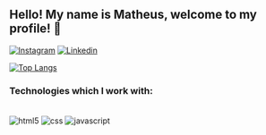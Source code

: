 ## Hello! My name is Matheus, welcome to my profile! 👋

[![Instagram](https://img.shields.io/badge/Instagram-E4405F?style=for-the-badge&logo=instagram&logoColor=white)](https://www.instagram.com/mmatheus.silvaa/) [![Linkedin](https://img.shields.io/badge/LinkedIn-0077B5?style=for-the-badge&logo=linkedin&logoColor=white)](https://www.linkedin.com/in/matheus-da-silva-melo-78a459223/)

<!-- [Matheus GitHub stats](https://github-readme-stats.vercel.app/api?username=MatheusBalcky&show_icons=true&theme=radical) -->

[![Top Langs](https://github-readme-stats.vercel.app/api/top-langs/?username=MatheusBalcky&layout=compact)](https://github.com/MatheusBalcky/github-readme-stats)

### Technologies which I work with:

<div style="display: inline-block"><br>
    <img align="center" alt="html5" src="https://img.shields.io/badge/HTML-239120?style=for-the-badge&logo=html5&logoColor=white">
    <img align="center" alt="css" src="https://img.shields.io/badge/CSS-239120?&style=for-the-badge&logo=css3&logoColor=white">
    <img align="center" alt="javascript" src="https://img.shields.io/badge/JavaScript-F7DF1E?style=for-the-badge&logo=javascript&logoColor=black">
</div>

<!--
**MatheusBalcky/MatheusBalcky** is a ✨ _special_ ✨ repository because its `README.md` (this file) appears on your GitHub profile.

Here are some ideas to get you started:

- 🔭 I’m currently working on ...
- 🌱 I’m currently learning ...
- 👯 I’m looking to collaborate on ...
- 🤔 I’m looking for help with ...
- 💬 Ask me about ...
- 📫 How to reach me: ...
- 😄 Pronouns: ...
- ⚡ Fun fact: ...
-->

